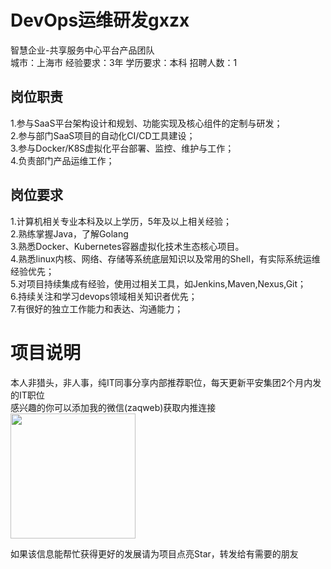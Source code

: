 # DevOps运维研发gxzx
智慧企业-共享服务中心平台产品团队  
城市：上海市 经验要求：3年 学历要求：本科  招聘人数：1

## 岗位职责
1.参与SaaS平台架构设计和规划、功能实现及核心组件的定制与研发；   
2.参与部门SaaS项目的自动化CI/CD工具建设；   
3.参与Docker/K8S虚拟化平台部署、监控、维护与工作；   
4.负责部门产品运维工作；

## 岗位要求
1.计算机相关专业本科及以上学历，5年及以上相关经验；   
2.熟练掌握Java，了解Golang   
3.熟悉Docker、Kubernetes容器虚拟化技术生态核心项目。   
4.熟悉linux内核、网络、存储等系统底层知识以及常用的Shell，有实际系统运维经验优先；   
5.对项目持续集成有经验，使用过相关工具，如Jenkins,Maven,Nexus,Git；   
6.持续关注和学习devops领域相关知识者优先；   
7.有很好的独立工作能力和表达、沟通能力；

# 项目说明

本人非猎头，非人事，纯IT同事分享内部推荐职位，每天更新平安集团2个月内发的IT职位  
感兴趣的你可以添加我的微信(zaqweb)获取内推连接  
<img src="https://github.com/zaqweb/PA-IT-JOBS/blob/master/WechatICode.jpeg"  height="200" width="200">

如果该信息能帮忙获得更好的发展请为项目点亮Star，转发给有需要的朋友




